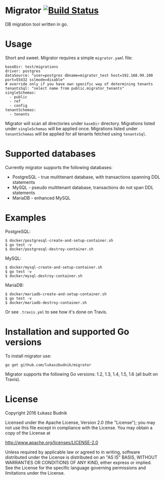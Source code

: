# Migrator [![Build Status](https://travis-ci.org/lukaszbudnik/migrator.svg?branch=master)](https://travis-ci.org/lukaszbudnik/migrator)

DB migration tool written in go.

# Usage

Short and sweet. Migrator requires a simple `migrator.yaml` file:

```
baseDir: test/migrations
driver: postgres
dataSource: "user=postgres dbname=migrator_test host=192.168.99.100 port=55432 sslmode=disable"
# override only if you have own specific way of determining tenants
tenantsSql: "select name from public.migrator_tenants"
singleSchemas:
  - public
  - ref
  - config
tenantSchemas:
  - tenants
```

Migrator will scan all directories under `baseDir` directory. Migrations listed under `singleSchemas` will be applied once. Migrations listed under `tenantSchemas` will be applied for all tenants fetched using `tenantsSql`.

# Supported databases

Currently migrator supports the following databases:

* PostgreSQL - true multitenant database, with transactions spanning DDL statements
* MySQL - pseudo multitenant database, transactions do not span DDL statements
* MariaDB - enhanced MySQL

# Examples

PostgreSQL:

```
$ docker/postgresql-create-and-setup-container.sh
$ go test -v
$ docker/postgresql-destroy-container.sh
```

MySQL:

```
$ docker/mysql-create-and-setup-container.sh
$ go test -v
$ docker/mysql-destroy-container.sh
```

MariaDB:

```
$ docker/mariadb-create-and-setup-container.sh
$ go test -v
$ docker/mariadb-destroy-container.sh
```

Or see `.travis.yml` to see how it's done on Travis.

# Installation and supported Go versions

To install migrator use:

`go get github.com/lukaszbudnik/migrator`

Migrator supports the following Go versions: 1.2, 1.3, 1.4, 1.5, 1.6 (all built on Travis).

# License

Copyright 2016 Łukasz Budnik

Licensed under the Apache License, Version 2.0 (the "License"); you may not use this file except in compliance with the License. You may obtain a copy of the License at

http://www.apache.org/licenses/LICENSE-2.0

Unless required by applicable law or agreed to in writing, software distributed under the License is distributed on an "AS IS" BASIS, WITHOUT WARRANTIES OR CONDITIONS OF ANY KIND, either express or implied. See the License for the specific language governing permissions and limitations under the License.
